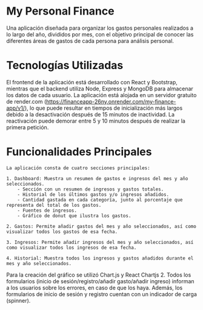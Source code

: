 # My Personal Finance

Una aplicación diseñada para organizar los gastos personales realizados a lo largo del año, divididos por mes, con el objetivo principal de conocer las diferentes áreas de gastos de cada persona para análisis personal.

# Tecnologías Utilizadas

El frontend de la aplicación está desarrollado con React y Bootstrap, mientras que el backend utiliza Node, Express y MongoDB para almacenar los datos de cada usuario. La aplicación está alojada en un servidor gratuito de render.com (https://financeapp-26ny.onrender.com/my-finance-app/v1/), lo que puede resultar en tiempos de inicialización más largos debido a la desactivación después de 15 minutos de inactividad. La reactivación puede demorar entre 5 y 10 minutos después de realizar la primera petición.


# Funcionalidades Principales

    La aplicación consta de cuatro secciones principales:

    1. Dashboard: Muestra un resumen de gastos e ingresos del mes y año seleccionados.
        - Sección con un resumen de ingresos y gastos totales.
        - Historial de los últimos gastos y/o ingresos añadidos.
        - Cantidad gastada en cada categoría, junto al porcentaje que representa del total de los gastos.
        - Fuentes de ingresos.
        - Gráfico de donut que ilustra los gastos.

    2. Gastos: Permite añadir gastos del mes y año seleccionados, así como visualizar todos los gastos de esa fecha.

    3. Ingresos: Permite añadir ingresos del mes y año seleccionados, así como visualizar todos los ingresos de esa fecha.

    4. Historial: Muestra todos los ingresos y gastos añadidos durante el mes y año seleccionados.

Para la creación del gráfico se utilizó Chart.js y React Chartjs 2. Todos los formularios (inicio de sesión/registro/añadir gasto/añadir ingreso) informan a los usuarios sobre los errores, en caso de que los haya. Además, los formularios de inicio de sesión y registro cuentan con un indicador de carga (spinner).

